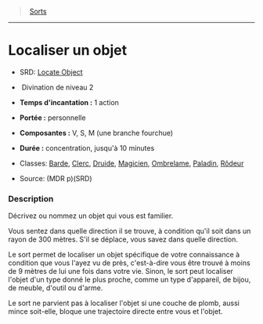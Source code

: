 ﻿---
!SpellItem
Name: Localiser un objet
AltName: '[Locate Object](srd_spells_locate_object.md)'
Type: Divination
Level: 2
CastingTime: 1 action
Range: personnelle
Components: V, S, M (une branche fourchue)
Duration: concentration, jusqu'à 10 minutes
Classes: '[Barde](hd_bard.md), [Clerc](hd_cleric.md), [Druide](hd_druid.md), [Magicien](hd_wizard.md), [Ombrelame](hd_rogue_ombrelame.md), [Paladin](hd_paladin.md), [Rôdeur](hd_ranger.md)'
Family: SpellHD
Source: (MDR p)(SRD)
Id: spells_hd.md#localiser-un-objet
ParentLink: spells_hd.md#sorts
ParentName: Sorts
NameLevel: 1
Attributes:
  Name: Localiser un objet
  Markdown: >+
    # <!--Name-->Localiser un objet<!--/Name-->


    - SRD: <!--AltName-->[Locate Object](srd_spells_locate_object.md)<!--/AltName-->


    -  <!--Type-->Divination<!--/Type--> de niveau <!--Level-->2<!--/Level-->


    - **Temps d'incantation :** <!--CastingTime-->1 action<!--/CastingTime-->


    - **Portée :** <!--Range-->personnelle<!--/Range-->


    - **Composantes :** <!--Components-->V, S, M (une branche fourchue)<!--/Components-->


    - **Durée :** <!--Duration-->concentration, jusqu'à 10 minutes<!--/Duration-->


    - Classes: <!--Classes-->[Barde](hd_bard.md), [Clerc](hd_cleric.md), [Druide](hd_druid.md), [Magicien](hd_wizard.md), [Ombrelame](hd_rogue_ombrelame.md), [Paladin](hd_paladin.md), [Rôdeur](hd_ranger.md)<!--/Classes-->


    - Source: <!--Source-->(MDR p)(SRD)<!--/Source-->


    ### Description


    Décrivez ou nommez un objet qui vous est familier.


    Vous sentez dans quelle direction il se trouve, à condition qu'il soit dans un rayon de 300 mètres. S'il se déplace, vous savez dans quelle direction.


    Le sort permet de localiser un objet spécifique de votre connaissance à condition que vous l'ayez vu de près, c'est-à-dire vous être trouvé à moins de 9 mètres de lui une fois dans votre vie. Sinon, le sort peut localiser l'objet d'un type donné le plus proche, comme un type d'appareil, de bijou, de meuble, d'outil ou d'arme.


    Le sort ne parvient pas à localiser l'objet si une couche de plomb, aussi mince soit-elle, bloque une trajectoire directe entre vous et l'objet.

  AltName: '[Locate Object](srd_spells_locate_object.md)'
  Type: Divination
  Level: 2
  CastingTime: 1 action
  Range: personnelle
  Components: V, S, M (une branche fourchue)
  Duration: concentration, jusqu'à 10 minutes
  Classes: '[Barde](hd_bard.md), [Clerc](hd_cleric.md), [Druide](hd_druid.md), [Magicien](hd_wizard.md), [Ombrelame](hd_rogue_ombrelame.md), [Paladin](hd_paladin.md), [Rôdeur](hd_ranger.md)'
  Source: (MDR p)(SRD)
AttributesDictionary: >+
  Name: Localiser un objet

  Markdown: >+

    # <!--Name-->Localiser un objet<!--/Name-->





    - SRD: <!--AltName-->[Locate Object](srd_spells_locate_object.md)<!--/AltName-->





    -  <!--Type-->Divination<!--/Type--> de niveau <!--Level-->2<!--/Level-->





    - **Temps d'incantation :** <!--CastingTime-->1 action<!--/CastingTime-->





    - **Portée :** <!--Range-->personnelle<!--/Range-->





    - **Composantes :** <!--Components-->V, S, M (une branche fourchue)<!--/Components-->





    - **Durée :** <!--Duration-->concentration, jusqu'à 10 minutes<!--/Duration-->





    - Classes: <!--Classes-->[Barde](hd_bard.md), [Clerc](hd_cleric.md), [Druide](hd_druid.md), [Magicien](hd_wizard.md), [Ombrelame](hd_rogue_ombrelame.md), [Paladin](hd_paladin.md), [Rôdeur](hd_ranger.md)<!--/Classes-->





    - Source: <!--Source-->(MDR p)(SRD)<!--/Source-->





    ### Description





    Décrivez ou nommez un objet qui vous est familier.





    Vous sentez dans quelle direction il se trouve, à condition qu'il soit dans un rayon de 300 mètres. S'il se déplace, vous savez dans quelle direction.





    Le sort permet de localiser un objet spécifique de votre connaissance à condition que vous l'ayez vu de près, c'est-à-dire vous être trouvé à moins de 9 mètres de lui une fois dans votre vie. Sinon, le sort peut localiser l'objet d'un type donné le plus proche, comme un type d'appareil, de bijou, de meuble, d'outil ou d'arme.





    Le sort ne parvient pas à localiser l'objet si une couche de plomb, aussi mince soit-elle, bloque une trajectoire directe entre vous et l'objet.



  AltName: '[Locate Object](srd_spells_locate_object.md)'

  Type: Divination

  Level: 2

  CastingTime: 1 action

  Range: personnelle

  Components: V, S, M (une branche fourchue)

  Duration: concentration, jusqu'à 10 minutes

  Classes: '[Barde](hd_bard.md), [Clerc](hd_cleric.md), [Druide](hd_druid.md), [Magicien](hd_wizard.md), [Ombrelame](hd_rogue_ombrelame.md), [Paladin](hd_paladin.md), [Rôdeur](hd_ranger.md)'

  Source: (MDR p)(SRD)

---
> [Sorts](hd_spells.md)

---

# Localiser un objet

- SRD: [Locate Object](srd_spells_locate_object.md)

-  Divination de niveau 2

- **Temps d'incantation :** 1 action

- **Portée :** personnelle

- **Composantes :** V, S, M (une branche fourchue)

- **Durée :** concentration, jusqu'à 10 minutes

- Classes: [Barde](hd_bard.md), [Clerc](hd_cleric.md), [Druide](hd_druid.md), [Magicien](hd_wizard.md), [Ombrelame](hd_rogue_ombrelame.md), [Paladin](hd_paladin.md), [Rôdeur](hd_ranger.md)

- Source: (MDR p)(SRD)

### Description

Décrivez ou nommez un objet qui vous est familier.

Vous sentez dans quelle direction il se trouve, à condition qu'il soit dans un rayon de 300 mètres. S'il se déplace, vous savez dans quelle direction.

Le sort permet de localiser un objet spécifique de votre connaissance à condition que vous l'ayez vu de près, c'est-à-dire vous être trouvé à moins de 9 mètres de lui une fois dans votre vie. Sinon, le sort peut localiser l'objet d'un type donné le plus proche, comme un type d'appareil, de bijou, de meuble, d'outil ou d'arme.

Le sort ne parvient pas à localiser l'objet si une couche de plomb, aussi mince soit-elle, bloque une trajectoire directe entre vous et l'objet.

